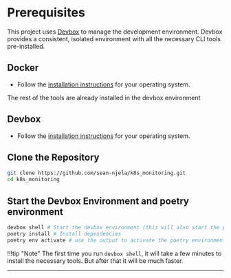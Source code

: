 # Prerequisites

This project uses [Devbox](https://www.jetify.com/devbox/) to manage the development environment. Devbox provides a consistent, isolated environment with all the necessary CLI tools pre-installed.

## Docker

- Follow the [installation instructions](https://docs.docker.com/get-docker/) for your operating system.

The rest of the tools are already installed in the devbox environment

## Devbox

- Follow the [installation instructions](https://www.jetify.com/devbox/docs/installing_devbox/) for your operating system.

## Clone the Repository

```bash
git clone https://github.com/sean-njela/k8s_monitoring.git
cd k8s_monitoring
```

## Start the Devbox Environment and poetry environment

```bash
devbox shell # Start the devbox environment (this will also start the poetry environment)
poetry install # Install dependencies
poetry env activate # use the output to activate the poetry environment ( ONLY IF DEVBOX DOES NOT ACTIVATE THE ENVIRONMENT)
```
!!!tip "Note"
    The first time you run `devbox shell`, it will take a few minutes to install the necessary tools. But after that it will be much faster.


---
